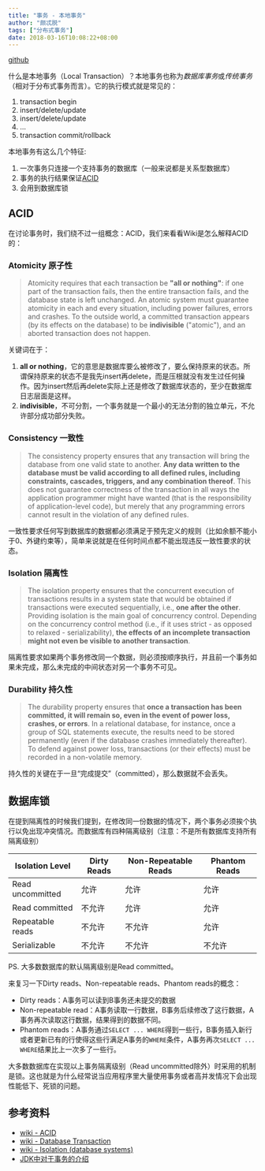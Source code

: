 ```yaml
---
title: "事务 - 本地事务"
author: "颇忒脱"
tags: ["分布式事务"]
date: 2018-03-16T10:08:22+08:00
---
```


<!--more-->

[github][1]

什么是本地事务（Local Transaction）？本地事务也称为*数据库事务*或*传统事务*（相对于分布式事务而言）。它的执行模式就是常见的：

1. transaction begin
1. insert/delete/update
1. insert/delete/update
1. ...
1. transaction commit/rollback

本地事务有这么几个特征:

1. 一次事务只连接一个支持事务的数据库（一般来说都是关系型数据库）
1. 事务的执行结果保证[ACID][wiki-acid]
1. 会用到数据库锁

## ACID

在讨论事务时，我们绕不过一组概念：ACID，我们来看看Wiki是怎么解释ACID的：

### Atomicity 原子性

> Atomicity requires that each transaction be **"all or nothing"**: if one part of the transaction fails, then the entire transaction fails, and the database state is left unchanged. An atomic system must guarantee atomicity in each and every situation, including power failures, errors and crashes. To the outside world, a committed transaction appears (by its effects on the database) to be **indivisible** ("atomic"), and an aborted transaction does not happen.

关键词在于：

1. **all or nothing**，它的意思是数据库要么被修改了，要么保持原来的状态。所谓保持原来的状态不是我先insert再delete，而是压根就没有发生过任何操作。因为insert然后再delete实际上还是修改了数据库状态的，至少在数据库日志层面是这样。
2. **indivisible**，不可分割，一个事务就是一个最小的无法分割的独立单元，不允许部分成功部分失败。

### Consistency 一致性

> The consistency property ensures that any transaction will bring the database from one valid state to another. **Any data written to the database must be valid according to all defined rules, including constraints, cascades, triggers, and any combination thereof**. This does not guarantee correctness of the transaction in all ways the application programmer might have wanted (that is the responsibility of application-level code), but merely that any programming errors cannot result in the violation of any defined rules.

一致性要求任何写到数据库的数据都必须满足于预先定义的规则（比如余额不能小于0、外键约束等），简单来说就是在任何时间点都不能出现违反一致性要求的状态。

### Isolation 隔离性

> The isolation property ensures that the concurrent execution of transactions results in a system state that would be obtained if transactions were executed sequentially, i.e., **one after the other**. Providing isolation is the main goal of concurrency control. Depending on the concurrency control method (i.e., if it uses strict - as opposed to relaxed - serializability), **the effects of an incomplete transaction might not even be visible to another transaction**.

隔离性要求如果两个事务修改同一个数据，则必须按顺序执行，并且前一个事务如果未完成，那么未完成的中间状态对另一个事务不可见。

### Durability 持久性

> The durability property ensures that **once a transaction has been committed, it will remain so, even in the event of power loss, crashes, or errors**. In a relational database, for instance, once a group of SQL statements execute, the results need to be stored permanently (even if the database crashes immediately thereafter). To defend against power loss, transactions (or their effects) must be recorded in a non-volatile memory.

持久性的关键在于一旦“完成提交”（committed），那么数据就不会丢失。

## 数据库锁

在提到隔离性的时候我们提到，在修改同一份数据的情况下，两个事务必须挨个执行以免出现冲突情况。而数据库有四种隔离级别（注意：不是所有数据库支持所有隔离级别）

| Isolation Level  | Dirty Reads | Non-Repeatable Reads | Phantom Reads |
| ---------------- | ----------- | -------------------- | ------------- |
| Read uncommitted | 允许        | 允许                 | 允许          |
| Read committed   | 不允许      | 允许                 | 允许          |
| Repeatable reads | 不允许      | 不允许               | 允许          |
| Serializable     | 不允许      | 不允许               | 不允许        |

PS. 大多数数据库的默认隔离级别是Read committed。

来复习一下Dirty reads、Non-repeatable reads、Phantom reads的概念：

* Dirty reads：A事务可以读到B事务还未提交的数据
* Non-repeatable read：A事务读取一行数据，B事务后续修改了这行数据，A事务再次读取这行数据，结果得到的数据不同。
* Phantom reads：A事务通过`SELECT ... WHERE`得到一些行，B事务插入新行或者更新已有的行使得这些行满足A事务的`WHERE`条件，A事务再次`SELECT ... WHERE`结果比上一次多了一些行。

大多数数据库在实现以上事务隔离级别（Read uncommitted除外）时采用的机制是锁。这也就是为什么经常说当应用程序里大量使用事务或者高并发情况下会出现性能低下、死锁的问题。

## 参考资料

* [wiki - ACID][wiki-acid]
* [wiki - Database Transaction][wiki-database-transaction]
* [wiki - Isolation (database systems)][wiki-isolation-db]
* [JDK中对于事务的介绍][doc-java-transactions]

[wiki-acid]: https://en.wikipedia.org/wiki/ACID
[wiki-database-transaction]: https://en.wikipedia.org/wiki/Database_transaction
[doc-java-transactions]: https://docs.oracle.com/javase/tutorial/jdbc/basics/transactions.html
[wiki-isolation-db]: https://en.wikipedia.org/wiki/Isolation_(database_systems)


[1]: https://github.com/chanjarster/transactions